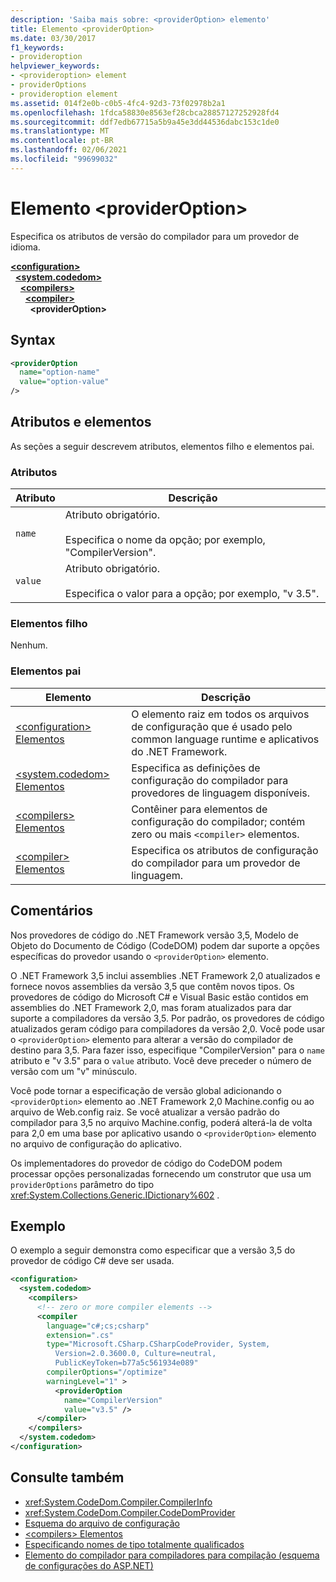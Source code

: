 ```yaml
---
description: 'Saiba mais sobre: <providerOption> elemento'
title: Elemento <providerOption>
ms.date: 03/30/2017
f1_keywords:
- provideroption
helpviewer_keywords:
- <provideroption> element
- providerOptions
- provideroption element
ms.assetid: 014f2e0b-c0b5-4fc4-92d3-73f02978b2a1
ms.openlocfilehash: 1fdca58830e8563ef28cbca28857127252928fd4
ms.sourcegitcommit: ddf7edb67715a5b9a45e3dd44536dabc153c1de0
ms.translationtype: MT
ms.contentlocale: pt-BR
ms.lasthandoff: 02/06/2021
ms.locfileid: "99699032"
---
```

# <a name="provideroption-element"></a>Elemento \<providerOption>

Especifica os atributos de versão do compilador para um provedor de idioma.  

[**\<configuration>**](../configuration-element.md)\
&nbsp;&nbsp;[**\<system.codedom>**](system-codedom-element.md)\
&nbsp;&nbsp;&nbsp;&nbsp;[**\<compilers>**](compilers-element.md)\
&nbsp;&nbsp;&nbsp;&nbsp;&nbsp;&nbsp;[**\<compiler>**](compiler-element.md)\
&nbsp;&nbsp;&nbsp;&nbsp;&nbsp;&nbsp;&nbsp;&nbsp;**\<providerOption>**

## <a name="syntax"></a>Syntax  
  
```xml  
<providerOption  
  name="option-name"  
  value="option-value"  
/>  
```  
  
## <a name="attributes-and-elements"></a>Atributos e elementos  

 As seções a seguir descrevem atributos, elementos filho e elementos pai.  
  
### <a name="attributes"></a>Atributos  
  
|Atributo|Descrição|  
|---------------|-----------------|  
|`name`|Atributo obrigatório.<br /><br /> Especifica o nome da opção; por exemplo, "CompilerVersion".|  
|`value`|Atributo obrigatório.<br /><br /> Especifica o valor para a opção; por exemplo, "v 3.5".|  
  
### <a name="child-elements"></a>Elementos filho  

 Nenhum.  
  
### <a name="parent-elements"></a>Elementos pai  
  
|Elemento|Descrição|  
|-------------|-----------------|  
|[\<configuration> Elementos](../configuration-element.md)|O elemento raiz em todos os arquivos de configuração que é usado pelo common language runtime e aplicativos do .NET Framework.|  
|[\<system.codedom> Elementos](system-codedom-element.md)|Especifica as definições de configuração do compilador para provedores de linguagem disponíveis.|  
|[\<compilers> Elementos](compilers-element.md)|Contêiner para elementos de configuração do compilador; contém zero ou mais `<compiler>` elementos.|  
|[\<compiler> Elementos](compiler-element.md)|Especifica os atributos de configuração do compilador para um provedor de linguagem.|  
  
## <a name="remarks"></a>Comentários  

 Nos provedores de código do .NET Framework versão 3,5, Modelo de Objeto do Documento de Código (CodeDOM) podem dar suporte a opções específicas do provedor usando o `<providerOption>` elemento.  
  
 O .NET Framework 3,5 inclui assemblies .NET Framework 2,0 atualizados e fornece novos assemblies da versão 3,5 que contêm novos tipos. Os provedores de código do Microsoft C# e Visual Basic estão contidos em assemblies do .NET Framework 2,0, mas foram atualizados para dar suporte a compiladores da versão 3,5. Por padrão, os provedores de código atualizados geram código para compiladores da versão 2,0. Você pode usar o `<providerOption>` elemento para alterar a versão do compilador de destino para 3,5. Para fazer isso, especifique "CompilerVersion" para o `name` atributo e "v 3.5" para o `value` atributo. Você deve preceder o número de versão com um "v" minúsculo.  
  
 Você pode tornar a especificação de versão global adicionando o `<providerOption>` elemento ao .NET Framework 2,0 Machine.config ou ao arquivo de Web.config raiz. Se você atualizar a versão padrão do compilador para 3,5 no arquivo Machine.config, poderá alterá-la de volta para 2,0 em uma base por aplicativo usando o `<providerOption>` elemento no arquivo de configuração do aplicativo.  
  
 Os implementadores do provedor de código do CodeDOM podem processar opções personalizadas fornecendo um construtor que usa um `providerOptions` parâmetro do tipo <xref:System.Collections.Generic.IDictionary%602> .  
  
## <a name="example"></a>Exemplo  

 O exemplo a seguir demonstra como especificar que a versão 3,5 do provedor de código C# deve ser usada.  
  
```xml  
<configuration>  
  <system.codedom>  
    <compilers>  
      <!-- zero or more compiler elements -->  
      <compiler  
        language="c#;cs;csharp"  
        extension=".cs"  
        type="Microsoft.CSharp.CSharpCodeProvider, System,
          Version=2.0.3600.0, Culture=neutral,
          PublicKeyToken=b77a5c561934e089"  
        compilerOptions="/optimize"  
        warningLevel="1" >  
          <providerOption  
            name="CompilerVersion"  
            value="v3.5" />  
      </compiler>  
    </compilers>  
  </system.codedom>  
</configuration>  
```  
  
## <a name="see-also"></a>Consulte também

- <xref:System.CodeDom.Compiler.CompilerInfo>
- <xref:System.CodeDom.Compiler.CodeDomProvider>
- [Esquema do arquivo de configuração](../index.md)
- [\<compilers> Elementos](compilers-element.md)
- [Especificando nomes de tipo totalmente qualificados](../../../reflection-and-codedom/specifying-fully-qualified-type-names.md)
- [Elemento do compilador para compiladores para compilação (esquema de configurações do ASP.NET)](/previous-versions/dotnet/netframework-4.0/a15ebt6c(v=vs.100))
